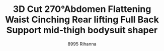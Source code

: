 ---
layout: product
title: 3D Cut 270°Abdomen Flattening Waist Cinching Rear lifting Full Back Support mid-thigh bodysuit shaper 
subtitle: 8995 Rihanna
price: '38.00'
product_image: /shaping-lingerie/8995-front.png
product_image_hover: /shaping-lingerie/8995-back.png
categories: 
  - Tummy & Waist
  - Back Support
  - Rear & Hips
  - Thighs & Legs
  - Full Body
  - Bust
  - Bodysuits
---